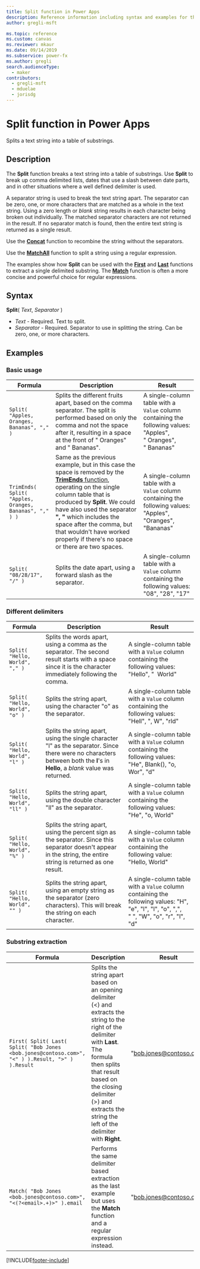 ```yaml
---
title: Split function in Power Apps
description: Reference information including syntax and examples for the Split function in Power Apps.
author: gregli-msft

ms.topic: reference
ms.custom: canvas
ms.reviewer: mkaur
ms.date: 09/14/2019
ms.subservice: power-fx
ms.author: gregli
search.audienceType:
  - maker
contributors:
  - gregli-msft
  - mduelae
  - jorisdg
---
```


# Split function in Power Apps

Splits a text string into a table of substrings.

## Description

The **Split** function breaks a text string into a table of substrings. Use **Split** to break up comma delimited lists, dates that use a slash between date parts, and in other situations where a well defined delimiter is used.

A separator string is used to break the text string apart. The separator can be zero, one, or more characters that are matched as a whole in the text string. Using a zero length or _blank_ string results in each character being broken out individually. The matched separator characters are not returned in the result. If no separator match is found, then the entire text string is returned as a single result.

Use the **[Concat](function-concatenate.md)** function to recombine the string without the separators.

Use the **[MatchAll](function-ismatch.md)** function to split a string using a regular expression.

The examples show how **Split** can be used with the **[First](function-first-last.md)** and **[Last](function-first-last.md)** functions to extract a single delimited substring. The **[Match](function-ismatch.md)** function is often a more concise and powerful choice for regular expressions.

## Syntax

**Split**( _Text_, _Separator_ )

- _Text_ - Required. Text to split.
- _Separator_ - Required. Separator to use in splitting the string. Can be zero, one, or more characters.

## Examples

### Basic usage

| Formula | Description | Result |
| --- | --- | --- |
| `Split( "Apples, Oranges, Bananas", "," )` | Splits the different fruits apart, based on the comma separator. The split is performed based on only the comma and not the space after it, resulting in a space at the front of "&nbsp;Oranges" and "&nbsp;Bananas". | A single-column table with a `Value` column containing the following values: "Apples", "&nbsp;Oranges", "&nbsp;Bananas" |
| `TrimEnds( Split( "Apples, Oranges, Bananas", "," ) )` | Same as the previous example, but in this case the space is removed by the [**TrimEnds** function](function-trim.md), operating on the single column table that is produced by **Split**. We could have also used the separator **",&nbsp;"** which includes the space after the comma, but that wouldn't have worked properly if there's no space or there are two spaces. | A single-column table with a `Value` column containing the following values: "Apples", "Oranges", "Bananas" |
| `Split( "08/28/17", "/" )` | Splits the date apart, using a forward slash as the separator. | A single-column table with a `Value` column containing the following values: "08", "28", "17"|

### Different delimiters

| Formula | Description | Result |
| --- | --- | --- |
| `Split( "Hello, World", "," )` | Splits the words apart, using a comma as the separator. The second result starts with a space since it is the character immediately following the comma. | A single-column table with a `Value` column containing the following values: "Hello", "&nbsp; World" |
| `Split( "Hello, World", "o" )` | Splits the string apart, using the character "o" as the separator. | A single-column table with a `Value` column containing the following values: "Hell", ", W", "rld" |
| `Split( "Hello, World", "l" )` | Splits the string apart, using the single character "l" as the separator. Since there were no characters between both the **l**'s in **Hello**, a _blank_ value was returned. | A single-column table with a `Value` column containing the following values: "He", Blank(), "o, Wor", "d" |
| `Split( "Hello, World", "ll" )` | Splits the string apart, using the double character "ll" as the separator. | A single-column table with a `Value` column containing the following values: "He", "o, World" |
| `Split( "Hello, World", "%" )` | Splits the string apart, using the percent sign as the separator. Since this separator doesn't appear in the string, the entire string is returned as one result. | A single-column table with a `Value` column containing the following value: "Hello, World" |
| `Split( "Hello, World", "" )` | Splits the string apart, using an empty string as the separator (zero characters). This will break the string on each character. | A single-column table with a `Value` column containing the following values: "H", "e", "l", "l", "o", ",", "&nbsp;", "W", "o", "r", "l", "d" |

### Substring extraction

| Formula                                                                                          | Description                                                                                                                                                                                                                                                             | Result                  |
| ------------------------------------------------------------------------------------------------ | ----------------------------------------------------------------------------------------------------------------------------------------------------------------------------------------------------------------------------------------------------------------------- | ----------------------- |
| `First( Split( Last( Split( "Bob Jones <bob.jones@contoso.com>", "<" ) ).Result, ">" ) ).Result` | Splits the string apart based on an opening delimiter (<) and extracts the string to the right of the delimiter with **Last**. The formula then splits that result based on the closing delimiter (>) and extracts the string the left of the delimiter with **Right**. | "bob.jones@contoso.com" |
| `Match( "Bob Jones <bob.jones@contoso.com>", "<(?<email>.+)>" ).email`                           | Performs the same delimiter based extraction as the last example but uses the **Match** function and a regular expression instead.                                                                                                                                      | "bob.jones@contoso.com" |

[!INCLUDE[footer-include](../../includes/footer-banner.md)]
